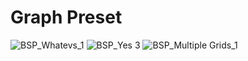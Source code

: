 # Graph Preset

![BSP_Whatevs_1](https://github.com/simonipiponi/ae-graph/assets/20266941/6da7703f-7dd5-46bb-87b5-039034b3bd94)
![BSP_Yes 3](https://github.com/simonipiponi/ae-graph/assets/20266941/3a0216fe-08e4-4cbd-b567-2b2da727cb7e)
![BSP_Multiple Grids_1](https://github.com/simonipiponi/ae-graph/assets/20266941/4dacb118-98fb-4f7c-a83b-e9daf950e890)

